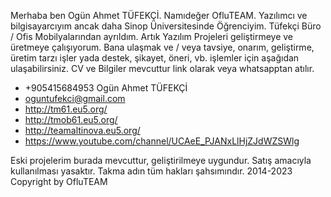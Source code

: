 Merhaba ben Ogün Ahmet TÜFEKÇİ. Namıdeğer OfluTEAM. Yazılımcı ve bilgisayarcıyım ancak daha Sinop Üniversitesinde Öğrenciyim. Tüfekçi Büro / Ofis Mobilyalarından ayrıldım. Artık Yazılım Projeleri geliştirmeye ve üretmeye çalışıyorum. Bana ulaşmak ve / veya tavsiye, onarım, geliştirme, üretim tarzı işler yada destek, şikayet, öneri, vb. işlemler için aşağıdan ulaşabilirsiniz. CV ve Bilgiler mevcuttur link olarak veya whatsapptan atılır.
- +905415684953 Ogün Ahmet TÜFEKÇİ
- oguntufekci@gmail.com
- http://tm61.eu5.org/
- http://tmob61.eu5.org/
- http://teamaltinova.eu5.org/
- https://www.youtube.com/channel/UCAeE_PJANxLlHjZJdWZSWlg

Eski projelerim burada mevcuttur, geliştirilmeye uygundur. Satış amacıyla kullanılması yasaktır. Takma adın tüm hakları şahsımındır. 2014-2023 Copyright by OfluTEAM 
